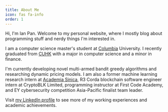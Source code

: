 ```yaml
---
title: About Me
icon: fas fa-info
order: 1
---
```


Hi, I'm Ian Pan. Welcome to my personal website, where I mostly blog
about programming stuff and nerdy things I'm interested in.

I am a computer science master's student at
[Columbia](https://en.wikipedia.org/wiki/Columbia_University)
University. I recently graduated from
[CUHK](https://en.wikipedia.org/wiki/Chinese_University_of_Hong_Kong)
with a major in computer science and a minor in finance.

I'm currently developing novel multi-armed bandit greedy algorithms
and researching dynamic pricing models. I am also a former machine
learning research intern at [Academia
Sinica](https://en.wikipedia.org/wiki/Academia_Sinica), R3 Corda
blockchain software engineer intern at CryptoBLK Limited, programming
instructor at First Code Academy, and EY cybersecurity competition
Asia-Pacific finalist team leader.

Visit [my LinkedIn profile](https://www.linkedin.com/in/ianyepan/) to
see more of my working experiences and academic achievements.
